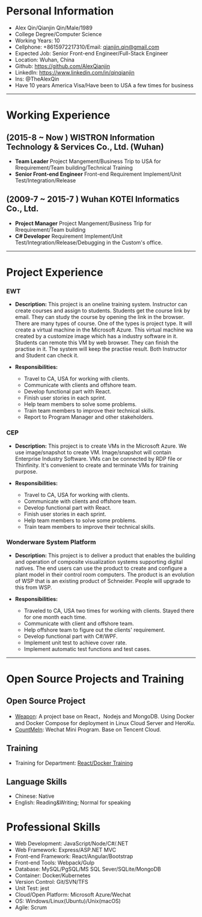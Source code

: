 # Personal Information

 - Alex Qin/Qianjin Qin/Male/1989
 - College Degree/Computer Science 
 - Working Years: 10
 - Cellphone: +8615972217310/Email: qianjin.qin@gmail.com
 - Expected Job: Senior Front-end Engineer/Full-Stack Engineer
 - Location: Wuhan, China
 - Github: https://github.com/AlexQianjin
 - LinkedIn: https://www.linkedin.com/in/qinqianjin
 - Ins: @TheAlexQin
 - Have 10 years America Visa/Have been to USA a few times for business

---

# Working Experience

## (2015-8 ~ Now ) WISTRON Information Technology & Services Co., Ltd. (Wuhan) 
- **Team Leader** Project Mangement/Business Trip to USA for Rrequirement/Team building/Technical Training
- **Senior Front-end Engineer** Front-end Requirement Implement/Unit Test/Integration/Release

## (2009-7 ~ 2015-7 ) Wuhan KOTEI Informatics Co., Ltd. 
- **Project Manager** Project Mangement/Business Trip for Rrequirement/Team building
- **C# Developer** Requirement Implement/Unit Test/Integration/Release/Debugging in the Custom's office.

---

# Project Experience

### EWT
- **Description:** This project is an oneline training system. Instructor can create courses and assign to students. Students get the course link by email. They can study the course by opening the link in the browser. There are many types of course. One of the types is project type. It will create a virtual machine in the Microsoft Azure. This virtual machine wa created by a customize image which has a industry software in it. Students can remote this VM by web browser. They can finish the practise in it. The system will keep the practise result. Both Instructor and Student can check it. 

- **Responsibilities:**
  - Travel to CA, USA for working with clients. 
  - Communicate with clients and offshore team.  
  - Develop functional part with React.
  - Finish user stories in each sprint.
  - Help team members to solve some problems.
  - Train team members to improve their technical skills.
  - Report to Program Manager and other stakeholders.

### CEP
- **Description:** This project is to create VMs in the Microsoft Azure. We use image/snapshot to create VM. Image/snapshot will contain Enterprise Industry Software. VMs can be connected by RDP file or Thinfinity. It's convenient to create and terminate VMs for training purpose.  

- **Responsibilities:**
  - Travel to CA, USA for working with clients. 
  - Communicate with clients and offshore team.  
  - Develop functional part with React.
  - Finish user stories in each sprint.
  - Help team members to solve some problems.
  - Train team members to improve their technical skills.

### Wonderware System Platform

- **Description:** This project is to deliver a product that enables the building and operation of composite visualization systems supporting digital natives. The end users can use the product to create and configure a plant model in their control room computers. The product is an evolution of WSP that is an existing product of Schneider. People will upgrade to this from WSP. 

- **Responsibilities:**
  - Traveled to CA, USA two times for working with clients. Stayed there for one month each time. 
  - Communicate with client and offshore team. 
  - Help offshore team to figure out the clients' requirement.
  - Develop functional part with C#/WPF.
  - Implement unit test to achieve cover rate.
  - Implement automatic test functions and test cases.

---

# Open Source Projects and Training

## Open Source Project

 - [Weapon](https://github.com/AlexQianjin/Weapon): A project base on React，Nodejs and MongoDB. Using Docker and Docker Compose for deployment in Linux Cloud Server and HeroKu.
 - [CountMeIn](https://github.com/AlexQianjin/CountMeIn): Wechat Mini Program. Base on Tencent Cloud.

## Training

 - Training for Department: [React/Docker Training](https://github.com/AlexQianjin/reactlearning)

## Language Skills
- Chinese: Native
- English: Reading&Writing; Normal for speaking

# Professional Skills

- Web Development: JavaScript/Node/C#/.NET
- Web Framework: Express/ASP.NET MVC
- Front-end Framework: React/Angular/Bootstrap
- Front-end Tools: Webpack/Gulp
- Database: MySQL/PgSQL/MS SQL Sever/SQLite/MongoDB
- Container: Docker/Kubernetes
- Version Control: Git/SVN/TFS
- Unit Test: jest
- Cloud/Open Platform: Microsoft Azure/Wechat
- OS: Windows/Linux(Ubuntu)/Unix(macOS)
- Agile: Scrum
